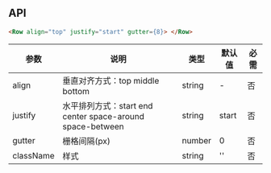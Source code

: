 ## API

```html
<Row align="top" justify="start" gutter={8}> </Row>
```

| 参数 | 说明 | 类型 | 默认值 | 必需 |
| --- | --- | --- | --- | --- |
| align | 垂直对齐方式：top middle bottom | string | - | 否 |
| justify | 水平排列方式：start end center space-around space-between | string | start | 否 |
| gutter | 栅格间隔(px) | number | 0 | 否 |
| className | 样式 | string | '' | 否 |